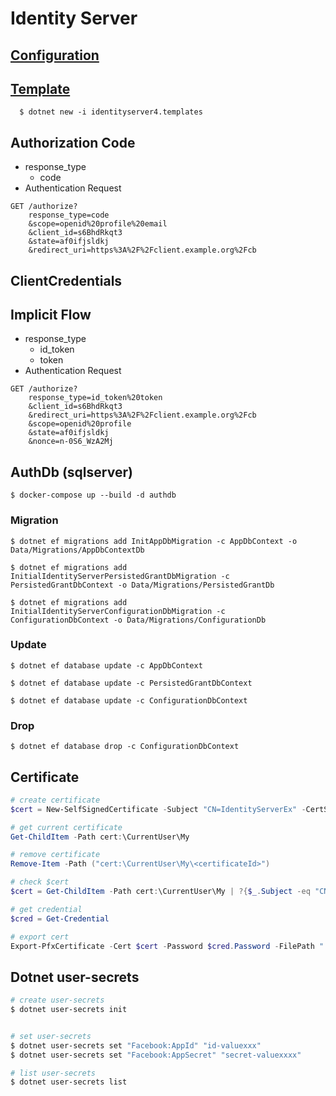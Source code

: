 # Identity Server

## [Configuration](https://localhost:5000/.well-known/openid-configuration)

## [Template](https://github.com/IdentityServer/IdentityServer4.Templates)
    
      $ dotnet new -i identityserver4.templates

## Authorization Code

- response_type
  - code
- Authentication Request
```url
GET /authorize?
    response_type=code
    &scope=openid%20profile%20email
    &client_id=s6BhdRkqt3
    &state=af0ifjsldkj
    &redirect_uri=https%3A%2F%2Fclient.example.org%2Fcb
```

## ClientCredentials

## Implicit Flow

- response_type
  - id_token
  - token
- Authentication Request
```url
GET /authorize?
    response_type=id_token%20token
    &client_id=s6BhdRkqt3
    &redirect_uri=https%3A%2F%2Fclient.example.org%2Fcb
    &scope=openid%20profile
    &state=af0ifjsldkj
    &nonce=n-0S6_WzA2Mj
```
## AuthDb (sqlserver) 

    $ docker-compose up --build -d authdb

### Migration

    $ dotnet ef migrations add InitAppDbMigration -c AppDbContext -o Data/Migrations/AppDbContextDb

    $ dotnet ef migrations add InitialIdentityServerPersistedGrantDbMigration -c PersistedGrantDbContext -o Data/Migrations/PersistedGrantDb

    $ dotnet ef migrations add InitialIdentityServerConfigurationDbMigration -c ConfigurationDbContext -o Data/Migrations/ConfigurationDb

### Update

    $ dotnet ef database update -c AppDbContext

    $ dotnet ef database update -c PersistedGrantDbContext

    $ dotnet ef database update -c ConfigurationDbContext

### Drop

    $ dotnet ef database drop -c ConfigurationDbContext

## Certificate

```powershell
# create certificate
$cert = New-SelfSignedCertificate -Subject "CN=IdentityServerEx" -CertStoreLocation cert:\CurrentUser\My -Provider "Microsoft strong Cryptographic Provider"

# get current certificate
Get-ChildItem -Path cert:\CurrentUser\My

# remove certificate 
Remove-Item -Path ("cert:\CurrentUser\My\<certificateId>")

# check $cert
$cert = Get-ChildItem -Path cert:\CurrentUser\My | ?{$_.Subject -eq "CN=IdentityServerEx"}

# get credential
$cred = Get-Credential

# export cert
Export-PfxCertificate -Cert $cert -Password $cred.Password -FilePath "./ids_cert.pfx"

```
## Dotnet user-secrets
```bash
# create user-secrets
$ dotnet user-secrets init


# set user-secrets
$ dotnet user-secrets set "Facebook:AppId" "id-valuexxx"
$ dotnet user-secrets set "Facebook:AppSecret" "secret-valuexxxx"

# list user-secrets
$ dotnet user-secrets list
```
